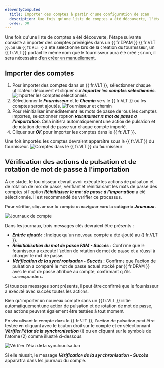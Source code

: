 ```yaml
---
eleventyComputed:
  title: Importer des comptes à partir d'une configuration de scan
  description: Une fois qu'une liste de comptes a été découverte, l'étape suivante consiste à importer des comptes privilégiés dans un {{ fr.DPAM }} {{ fr.VLT }}.
  order: 30
---
```

Une fois qu'une liste de comptes a été découverte, l'étape suivante consiste à importer des comptes privilégiés dans un {{ fr.DPAM }} {{ fr.VLT }}. Si un {{ fr.VLT }} a été sélectionné lors de la création du fournisseur, un {{ fr.VLT }} portant le même nom que le fournisseur aura été créé ; sinon, il sera nécessaire d'[en créer un manuellement](/pam/hub/pam-vaults/#pam-vault-setup).

## Importer des comptes
1. Pour importer des comptes dans un {{ fr.VLT }}, sélectionner chaque utilisateur découvert et cliquer sur ***Importer les comptes sélectionnés***.
![Importer les comptes sélectionnés](https://cdnweb.devolutions.net/docs/ab_getting-started-import-accounts-from-scan-configurations_1-5.png)
1. Sélectionner le ***Fournisseur*** et le ***Chemin*** vers le {{ fr.VLT }} où les comptes seront ajoutés.
![Fournisseur et chemin](https://cdnweb.devolutions.net/docs/ab_getting-started-import-accounts-from-scan-configurations_2-5.png)
1. Pour réinitialiser immédiatement les mots de passe de tous les comptes importés, sélectionner l'option ***Réinitialiser le mot de passe à l'importation***. Cela initiera automatiquement une action de pulsation et de rotation de mot de passe sur chaque compte importé.
1. Cliquer sur ***OK*** pour importer les comptes dans le {{ fr.VLT }}.

Une fois importés, les comptes devraient apparaître sous le {{ fr.VLT }} du fournisseur.
![Comptes dans le {{ fr.VLT }} du fournisseur](https://cdnweb.devolutions.net/docs/ab_getting-started-import-accounts-from-scan-configurations_3-5.png)

## Vérification des actions de pulsation et de rotation de mot de passe à l'importation
À ce stade, le fournisseur devrait avoir exécuté les actions de pulsation et de rotation de mot de passe, vérifiant et réinitialisant les mots de passe des comptes si l'option ***Réinitialiser le mot de passe à l'importation*** a été sélectionnée. Il est recommandé de vérifier ce processus.

Pour vérifier, cliquer sur le compte et naviguer vers la catégorie ***Journaux***.

![Journaux de compte](https://cdnweb.devolutions.net/docs/ab_getting-started-import-accounts-from-scan-configurations_4-5.png)

Dans les journaux, trois messages clés devraient être présents :
* ***Entrée ajoutée*** : Indique qu'un nouveau compte a été ajouté au {{ fr.VLT }}.
* ***Réinitialisation du mot de passe PAM - Succès*** : Confirme que le fournisseur a exécuté l'action de rotation de mot de passe et a réussi à changer le mot de passe.
* ***Vérification de la synchronisation - Succès*** : Confirme que l'action de pulsation a comparé le mot de passe actuel stocké par {{ fr.DPAM }} avec le mot de passe attribué au compte, confirmant qu'ils correspondent.

Si tous ces messages sont présents, il peut être confirmé que le fournisseur a exécuté avec succès toutes les actions.

Bien qu'importer un nouveau compte dans un {{ fr.VLT }} initie automatiquement une action de pulsation et de rotation de mot de passe, ces actions peuvent également être testées à tout moment.

En visualisant le compte dans le {{ fr.VLT }}, l'action de pulsation peut être testée en cliquant avec le bouton droit sur le compte et en sélectionnant ***Vérifier l'état de la synchronisation*** (1) ou en cliquant sur le symbole de l'atome (2) comme illustré ci-dessous.

![Vérifier l'état de la synchronisation](https://cdnweb.devolutions.net/docs/ab_getting-started-import-accounts-from-scan-configurations_5-5.png)

Si elle réussit, le message ***Vérification de la synchronisation - Succès*** apparaîtra dans les journaux du compte.
